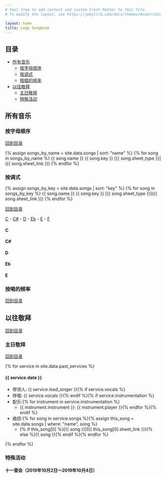 ```yaml
---
# Feel free to add content and custom Front Matter to this file.
# To modify the layout, see https://jekyllrb.com/docs/themes/#overriding-theme-defaults

layout: home
title: Lego Songbook
---
```


## 目录

+ [所有音乐](#所有音乐)
    - [按字母顺序](#按字母顺序)
    - [按调式](#按调式)
    - [按唱的频率](#按唱的频率)
+ [以往敬拜](#以往敬拜)
    - [主日敬拜](#主日敬拜)
    - [特殊活动](#特殊活动)


## 所有音乐

### 按字母顺序

[回到目录](#目录)

{% assign songs_by_name = site.data.songs | sort: "name" %}
{% for song in songs_by_name %}
{{ song.name }} {{ song.key }} [{{ song.sheet_type }}]({{ song.sheet_link }})
{% endfor %}

### 按调式

{% assign songs_by_key = site.data.songs | sort: "key" %}
{% for song in songs_by_key %}
{{ song.name }} {{ song.key }} [{{ song.sheet_type }}]({{ song.sheet_link }})
{% endfor %}

[回到目录](#目录)

[C](#C) - [C#](#C#) - [D](#D) - [Eb](#Eb) - [E](#E) - [F](#F)

#### C

#### C#

#### D

#### Eb

#### E


### 按唱的频率

[回到目录](#目录)

## 以往敬拜

[回到目录](#目录)

### 主日敬拜

[回到目录](#目录)

{% for service in site.data.past_services %}
#### {{ service.date }}

+ 带领人: {{ service.lead_singer }}{% if service.vocals %}
+ 伴唱: {{ service.vocals }}{% endif %}{% if service.instrumentation %}
+ 配乐:{% for instrument in service.instrumentation %}
    - {{ instrument.instrument }}: {{ instrument.player }}{% endfor %}{% endif %}
+ 曲目:{% for song in service.songs %}{% assign this_song = site.data.songs | where: "name", song %}
    - {% if this_song[0] %}[{{ song }}]({{ this_song[0].sheet_link }}){% else %}{{ song }}{% endif %}{% endfor %}

{% endfor %}

### 特殊活动

#### 十一营会（2019年10月2日～2019年10月4日）
